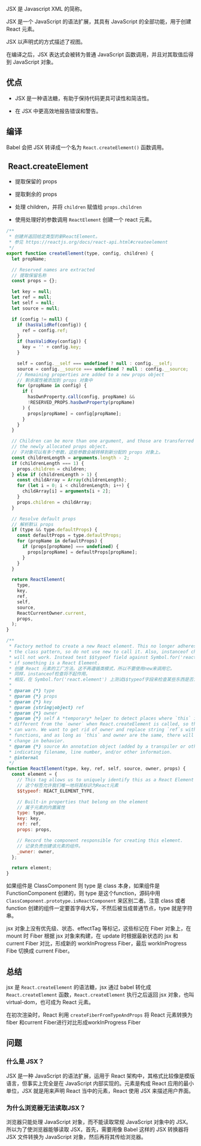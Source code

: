 JSX 是 Javascript XML 的简称。

JSX 是一个 JavaScript 的语法扩展，其具有 JavaScript 的全部功能，用于创建 React 元素。

JSX 以声明式的方式描述了视图。

在编译之后，JSX 表达式会被转为普通 JavaScript 函数调用，并且对其取值后得到 JavaScript 对象。

## 优点

* JSX 是一种语法糖，有助于保持代码更具可读性和简洁性。

* 在 JSX 中更高效地报告错误和警告。

## 编译

Babel 会把 JSX 转译成一个名为 `React.createElement()` 函数调用。


## ​ React.createElement

* 提取保留的 props

* 提取剩余的 props

* 处理 children，并将 `children` 赋值给 `props.children`

* 使用处理好的参数调用 `ReactElement` 创建一个 react 元素。

```js
/**
 * 创建并返回给定类型的新ReactElement。
 * 参见 https://reactjs.org/docs/react-api.html#createelement
 */
export function createElement(type, config, children) {
  let propName;

  // Reserved names are extracted
  // 提取保留名称
  const props = {};

  let key = null;
  let ref = null;
  let self = null;
  let source = null;

  if (config != null) {
    if (hasValidRef(config)) {
      ref = config.ref;
    }
    if (hasValidKey(config)) {
      key = '' + config.key;
    }

    self = config.__self === undefined ? null : config.__self;
    source = config.__source === undefined ? null : config.__source;
    // Remaining properties are added to a new props object
    // 剩余属性被添加到 props 对象中
    for (propName in config) {
      if (
        hasOwnProperty.call(config, propName) &&
        !RESERVED_PROPS.hasOwnProperty(propName)
      ) {
        props[propName] = config[propName];
      }
    }
  }

  // Children can be more than one argument, and those are transferred onto
  // the newly allocated props object.
  // 子对象可以有多个参数，这些参数会被转移到新分配的 props 对象上。
  const childrenLength = arguments.length - 2;
  if (childrenLength === 1) {
    props.children = children;
  } else if (childrenLength > 1) {
    const childArray = Array(childrenLength);
    for (let i = 0; i < childrenLength; i++) {
      childArray[i] = arguments[i + 2];
    }
    props.children = childArray;
  }

  // Resolve default props
  // 解析默认 props
  if (type && type.defaultProps) {
    const defaultProps = type.defaultProps;
    for (propName in defaultProps) {
      if (props[propName] === undefined) {
        props[propName] = defaultProps[propName];
      }
    }
  }

  return ReactElement(
    type,
    key,
    ref,
    self,
    source,
    ReactCurrentOwner.current,
    props,
  );
}
```

```js
/**
 * Factory method to create a new React element. This no longer adheres to
 * the class pattern, so do not use new to call it. Also, instanceof check
 * will not work. Instead test $$typeof field against Symbol.for('react.element') to check
 * if something is a React Element.
 * 创建 React 元素的工厂方法。这不再遵循类模式，所以不要使用new来调用它。
 * 同样，instanceof检查将不起作用。
 * 相反，在 Symbol.for('react.element') 上测试$$typeof字段来检查某些东西是否为React元素
 *
 * @param {*} type
 * @param {*} props
 * @param {*} key
 * @param {string|object} ref
 * @param {*} owner
 * @param {*} self A *temporary* helper to detect places where `this` is
 * different from the `owner` when React.createElement is called, so that we
 * can warn. We want to get rid of owner and replace string `ref`s with arrow
 * functions, and as long as `this` and owner are the same, there will be no
 * change in behavior.
 * @param {*} source An annotation object (added by a transpiler or otherwise)
 * indicating filename, line number, and/or other information.
 * @internal
 */
function ReactElement(type, key, ref, self, source, owner, props) {
  const element = {
    // This tag allows us to uniquely identify this as a React Element
    // 这个标签允许我们唯一地将其标识为React元素
    $$typeof: REACT_ELEMENT_TYPE,

    // Built-in properties that belong on the element
    // 属于元素的内置属性
    type: type,
    key: key,
    ref: ref,
    props: props,

    // Record the component responsible for creating this element.
    // 记录负责创建该元素的组件。
    _owner: owner,
  };

  return element;
}
```

如果组件是 ClassComponent 则 type 是 class 本身，如果组件是 FunctionComponent 创建的，则 type 是这个function，源码中用  `ClassComponent.prototype.isReactComponent` 来区别二者。注意 class 或者 function 创建的组件一定要首字母大写，不然后被当成普通节点，type 就是字符串。

jsx 对象上没有优先级、状态、effectTag 等标记，这些标记在 Fiber 对象上，在 mount 时 Fiber 根据 jsx 对象来构建，在 update 时根据最新状态的 jsx 和 current Fiber 对比，形成新的 workInProgress Fiber，最后 workInProgress Fibe 切换成 current Fiber。

## 总结

jsx 是 `React.createElement` 的语法糖，jsx 通过 babel 转化成 `React.createElement` 函数，`React.createElement` 执行之后返回 jsx 对象，也叫virtual-dom，也可成为 React 元素。

在初次渲染时，React 利用 `createFiberFromTypeAndProps` 将 React 元素转换为 fiber 和current Fiber进行对比形成workInProgress Fiber

## 问题

### 什么是 JSX？

JSX 是一种 JavaScript 的语法扩展，运用于 React 架构中，其格式比较像是模版语言，但事实上完全是在 JavaScript 内部实现的。元素是构成 React 应用的最小单位，JSX 就是用来声明 React 当中的元素，React 使用 JSX 来描述用户界面。

### 为什么浏览器无法读取JSX？

浏览器只能处理 JavaScript 对象，而不能读取常规 JavaScript 对象中的 JSX。所以为了使浏览器能够读取 JSX，首先，需要用像 Babel 这样的 JSX 转换器将 JSX 文件转换为 JavaScript 对象，然后再将其传给浏览器。




